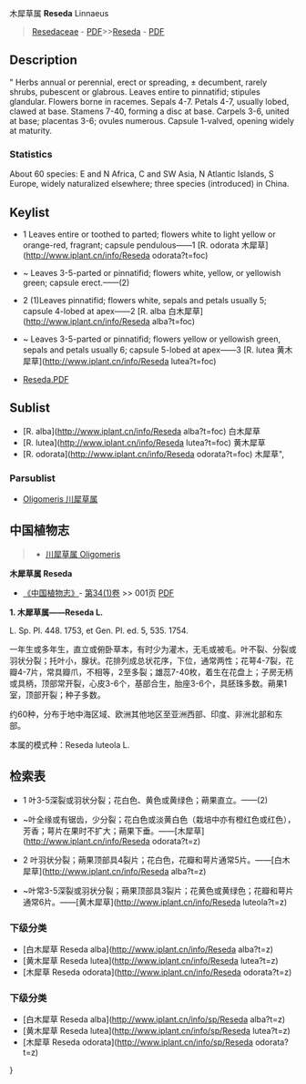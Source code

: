 木犀草属 **Reseda** Linnaeus

> [Resedaceae](http://www.iplant.cn/info/Resedaceae?t=foc) - [PDF](http://www.iplant.cn/foc/pdf/Resedaceae.pdf)>>[Reseda](http://www.iplant.cn/info/Reseda?t=foc) - [PDF](http://www.iplant.cn/foc/pdf/Reseda.pdf)

## Description
 "
Herbs annual or perennial, erect or spreading, ± decumbent, rarely shrubs, pubescent or glabrous. Leaves entire to pinnatifid; stipules glandular. Flowers borne in racemes. Sepals 4-7. Petals 4-7, usually lobed, clawed at base. Stamens 7-40, forming a disc at base. Carpels 3-6, united at base; placentas 3-6; ovules numerous. Capsule 1-valved, opening widely at maturity.

### Statistics
About 60 species: E and N Africa, C and SW Asia, N Atlantic Islands, S Europe, widely naturalized elsewhere; three species (introduced) in China.

## Keylist

* 1 Leaves entire or toothed to parted; flowers white to light yellow or orange-red, fragrant; capsule pendulous——1 [R. odorata 木犀草](http://www.iplant.cn/info/Reseda odorata?t=foc)
* ~ Leaves 3-5-parted or pinnatifid; flowers white, yellow, or yellowish green; capsule erect.——(2)

* 2 (1)Leaves pinnatifid; flowers white, sepals and petals usually 5; capsule 4-lobed at apex——2 [R. alba 白木犀草](http://www.iplant.cn/info/Reseda alba?t=foc)
* ~ Leaves 3-5-parted or pinnatifid; flowers yellow or yellowish green, sepals and petals usually 6; capsule 5-lobed at apex——3 [R. lutea 黄木犀草](http://www.iplant.cn/info/Reseda lutea?t=foc)

* [Reseda.PDF](http://www.iplant.cn/foc/pdf/Reseda.pdf)
## Sublist
* [R.  alba](http://www.iplant.cn/info/Reseda alba?t=foc)
 白木犀草
* [R.  lutea](http://www.iplant.cn/info/Reseda lutea?t=foc)
 黄木犀草
* [R.  odorata](http://www.iplant.cn/info/Reseda odorata?t=foc) 木犀草",

### Parsublist

* [Oligomeris  川犀草属](http://www.iplant.cn/info/Oligomeris?t=foc)

## 中国植物志

> * [川犀草属  Oligomeris](http://www.iplant.cn/info/Oligomeris?t=z)

**木犀草属 Reseda**

* [《中国植物志》](http://www.iplant.cn/frps)- [第34(1)卷](http://www.iplant.cn/frps/vol/34(1)) >> 001页 [PDF](http://www.iplant.cn/frps/pdf/34(1)/001y.pdf)

**1. 木犀草属——Reseda L.**

L. Sp. Pl. 448. 1753, et Gen. Pl. ed. 5, 535. 1754.

一年生或多年生，直立或俯卧草本，有时少为灌木，无毛或被毛。叶不裂、分裂或羽状分裂；托叶小，腺状。花排列成总状花序，下位，通常两性；花萼4-7裂，花瓣4-7片，常具瓣爪，不相等，2至多裂；雄蕊7-40枚，着生在花盘上；子房无柄或具柄，顶部常开裂，心皮3-6个，基部合生，胎座3-6个，具胚珠多数。蒴果1室，顶部开裂；种子多数。

约60种，分布于地中海区域、欧洲其他地区至亚洲西部、印度、非洲北部和东部。

本属的模式种：Reseda luteola L.

## 检索表

* 1 叶3-5深裂或羽状分裂；花白色、黄色或黄绿色；蒴果直立。——(2)
* ~叶全缘或有锯齿，少分裂；花白色或淡黄白色（栽培中亦有橙红色或红色），芳香；萼片在果时不扩大；蒴果下垂。——[木犀草](http://www.iplant.cn/info/Reseda odorata?t=z)

* 2 叶羽状分裂；蒴果顶部具4裂片；花白色，花瓣和萼片通常5片。——[白木犀草](http://www.iplant.cn/info/Reseda alba?t=z)

* ~叶常3-5深裂或羽状分裂；蒴果顶部具3裂片；花黄色或黄绿色；花瓣和萼片通常6片。——[黄木犀草](http://www.iplant.cn/info/Reseda luteola?t=z)

### 下级分类
* [白木犀草  Reseda alba](http://www.iplant.cn/info/Reseda alba?t=z)
* [黄木犀草  Reseda lutea](http://www.iplant.cn/info/Reseda lutea?t=z)
* [木犀草  Reseda odorata](http://www.iplant.cn/info/Reseda odorata?t=z)

### 下级分类
* [白木犀草  Reseda alba](http://www.iplant.cn/info/sp/Reseda alba?t=z)
* [黄木犀草  Reseda lutea](http://www.iplant.cn/info/sp/Reseda lutea?t=z)
* [木犀草  Reseda odorata](http://www.iplant.cn/info/sp/Reseda odorata?t=z)

}